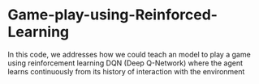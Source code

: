 # Game-play-using-Reinforced-Learning
In this code, we addresses how we could teach an model to play a game using reinforcement
learning DQN (Deep Q-Network) where the agent learns continuously from its history of
interaction with the environment
